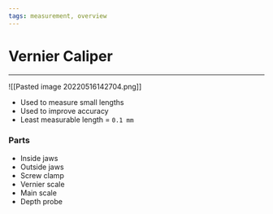```yaml
---
tags: measurement, overview
---
```

# Vernier Caliper
---

![[Pasted image 20220516142704.png]]

- Used to measure small lengths
- Used to improve accuracy
- Least measurable length = `0.1 mm`

### Parts
- Inside jaws
- Outside jaws
- Screw clamp
- Vernier scale
- Main scale
- Depth probe

